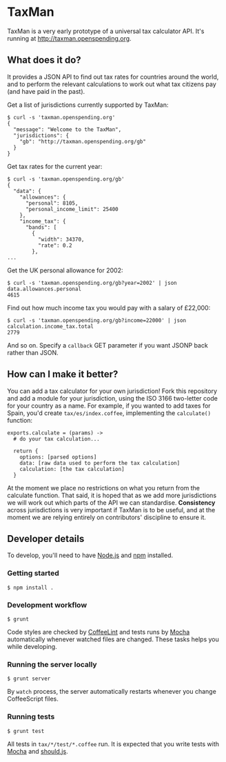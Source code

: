 TaxMan
======

TaxMan is a very early prototype of a universal tax calculator API. It's
running at <http://taxman.openspending.org>.

What does it do?
----------------

It provides a JSON API to find out tax rates for countries around the world,
and to perform the relevant calculations to work out what tax citizens pay
(and have paid in the past).

Get a list of jurisdictions currently supported by TaxMan:

    $ curl -s 'taxman.openspending.org'
    {
      "message": "Welcome to the TaxMan",
      "jurisdictions": {
        "gb": "http://taxman.openspending.org/gb"
      }
    }

Get tax rates for the current year:

    $ curl -s 'taxman.openspending.org/gb'
    {
      "data": {
        "allowances": {
          "personal": 8105,
          "personal_income_limit": 25400
        },
        "income_tax": {
          "bands": [
            {
              "width": 34370,
              "rate": 0.2
            },
    ...

Get the UK personal allowance for 2002:

    $ curl -s 'taxman.openspending.org/gb?year=2002' | json data.allowances.personal
    4615

Find out how much income tax you would pay with a salary of £22,000:

    $ curl -s 'taxman.openspending.org/gb?income=22000' | json calculation.income_tax.total
    2779

And so on. Specify a `callback` GET parameter if you want JSONP back rather than JSON.

How can I make it better?
-------------------------

You can add a tax calculator for your own jurisdiction! Fork this repository
and add a module for your jurisdiction, using the ISO 3166 two-letter code for
your country as a name. For example, if you wanted to add taxes for Spain,
you'd create `tax/es/index.coffee`, implementing the `calculate()` function:

    exports.calculate = (params) ->
      # do your tax calculation...

      return {
        options: [parsed options]
        data: [raw data used to perform the tax calculation]
        calculation: [the tax calculation]
      }

At the moment we place no restrictions on what you return from the calculate
function. That said, it is hoped that as we add more jurisdictions we will
work out which parts of the API we can standardise. **Consistency** across
jurisdictions is very important if TaxMan is to be useful, and at the moment
we are relying entirely on contributors' discipline to ensure it.
  
Developer details
-----------------

To develop, you'll need to have [Node.js](http://nodejs.org)
and [npm](http://npmjs.org) installed.

### Getting started

    $ npm install .

### Development workflow

    $ grunt

Code styles are checked by [CoffeeLint](http://www.coffeelint.org/) and tests runs by [Mocha](http://visionmedia.github.io/mocha/) automatically whenever watched files are changed. These tasks helps you while developing.

### Running the server locally

    $ grunt server

By `watch` process, the server automatically restarts whenever you change CoffeeScript files.

### Running tests

    $ grunt test

All tests in `tax/*/test/*.coffee` run. It is expected that you write tests with [Mocha](http://visionmedia.github.io/mocha/) and [should.js](http://github.com/visionmedia/should.js).
